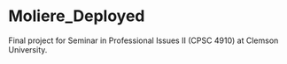 # Moliere_Deployed
Final project for Seminar in Professional Issues II (CPSC 4910) at Clemson University.
